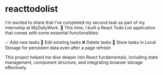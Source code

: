# reacttodolist
I'm excited to share that I've completed my second task as part of my internship at MyDailyWork. 🎉 This time, I built a React Todo List application that comes with some essential functionalities:

✅ Add new tasks
📝 Edit existing tasks
❌ Delete tasks
💾 Store tasks in Local Storage for persistent data even after a page refresh

This project helped me dive deeper into React fundamentals, including state management, component structure, and integrating browser storage effectively.
